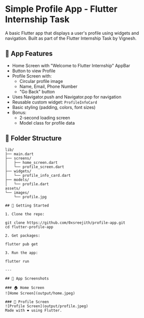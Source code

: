 # Simple Profile App - Flutter Internship Task

A basic Flutter app that displays a user's profile using widgets and navigation. Built as part of the Flutter Internship Task by Vignesh.

## 🔹 App Features

- Home Screen with "Welcome to Flutter Internship" AppBar
- Button to view Profile
- Profile Screen with:
  - Circular profile image
  - Name, Email, Phone Number
  - "Go Back" button
- Uses Navigator.push and Navigator.pop for navigation
- Reusable custom widget: `ProfileInfoCard`
- Basic styling (padding, colors, font sizes)
- Bonus:
  - 2-second loading screen
  - Model class for profile data

## 📁 Folder Structure

```text
lib/
├── main.dart
├── screens/
│   ├── home_screen.dart
│   └── profile_screen.dart
├── widgets/
│   └── profile_info_card.dart
├── models/
│   └── profile.dart
assets/
└── images/
    └── profile.jpg

## 🚀 Getting Started

1. Clone the repo:

git clone https://github.com/0xsreejith/profile-app.git
cd flutter-profile-app

2. Get packages:

flutter pub get

3. Run the app:

flutter run

---

## 📱 App Screenshots

### 🏠 Home Screen
![Home Screen](output/home.jpeg)

### 👤 Profile Screen
![Profile Screen](output/profile.jpeg)
Made with ❤️ using Flutter.
